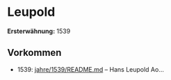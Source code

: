 # Leupold

**Ersterwähnung:** 1539

## Vorkommen
- 1539: [jahre/1539/README.md](../jahre/1539/README.md) – Hans
Leupold Ao...
